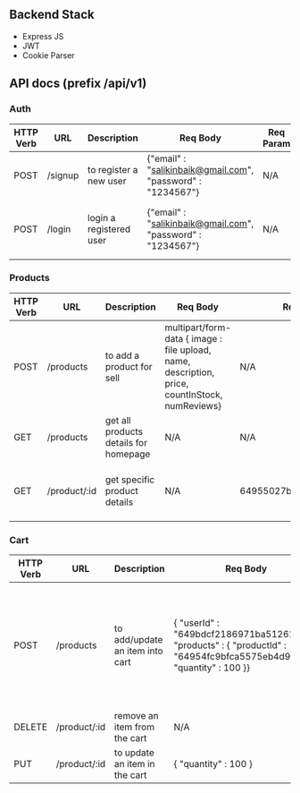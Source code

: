 ## Backend Stack

- Express JS
- JWT
- Cookie Parser

## API docs (prefix /api/v1)

### Auth

| HTTP Verb | URL     | Description             | Req Body                                                    | Req Param | Note                          |
| --------- | ------- | ----------------------- | ----------------------------------------------------------- | --------- | ----------------------------- |
| POST      | /signup | to register a new user  | {"email" : "salikinbaik@gmail.com", "password" : "1234567"} | N/A       |
| POST      | /login  | login a registered user | {"email" : "salikinbaik@gmail.com", "password" : "1234567"} | N/A       | will return jwt inside cookie |

### Products

| HTTP Verb | URL          | Description                           | Req Body                                                                                       | Req Param                | Note                                   |
| --------- | ------------ | ------------------------------------- | ---------------------------------------------------------------------------------------------- | ------------------------ | -------------------------------------- |
| POST      | /products    | to add a product for sell             | multipart/form-data { image : file upload, name, description, price, countInStock, numReviews} | N/A                      |
| GET       | /products    | get all products details for homepage | N/A                                                                                            | N/A                      |
| GET       | /product/:id | get specific product details          | N/A                                                                                            | 64955027bfca5575eb4d9ed8 | will reconsider this enpoint necessity |

### Cart

| HTTP Verb | URL          | Description                     | Req Body                                                                                                              | Req Param                | Note                                                                                                  |
| --------- | ------------ | ------------------------------- | --------------------------------------------------------------------------------------------------------------------- | ------------------------ | ----------------------------------------------------------------------------------------------------- |
| POST      | /products    | to add/update an item into cart | { "userId" : "649bdcf2186971ba51261448", "products" : { "productId" : "64954fc9bfca5575eb4d9ed3", "quantity" : 100 }} | N/A                      | if user not logged in, save cart info into browser cookie, should separate update and create endpoint |
| DELETE    | /product/:id | remove an item from the cart    | N/A                                                                                                                   | 64955027bfca5575eb4d9ed8 | not implemented yet                                                                                   |
| PUT       | /product/:id | to update an item in the cart   | { "quantity" : 100 }                                                                                                  | 64955027bfca5575eb4d9ed8 | not implemented yet                                                                                   |
